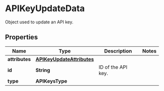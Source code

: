 # APIKeyUpdateData

Object used to update an API key.

## Properties

| Name           | Type                                                    | Description        | Notes |
| -------------- | ------------------------------------------------------- | ------------------ | ----- |
| **attributes** | [**APIKeyUpdateAttributes**](APIKeyUpdateAttributes.md) |                    |
| **id**         | **String**                                              | ID of the API key. |
| **type**       | **APIKeysType**                                         |                    |
